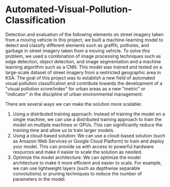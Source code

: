 # Automated-Visual-Pollution-Classification

Detection and evaluation of the following elements on street imagery taken from a moving vehicle
In this project, we built a machine-learning model to detect and classify different elements such as graffiti, potholes, and garbage in street imagery taken from a moving vehicle. To solve this problem, we used a combination of image processing techniques such as edge detection, object detection, and image segmentation and a machine learning algorithm such as a CNN. This model was trained and tested on a large-scale dataset of street imagery from a restricted geographic area in KSA. The goal of this project was to establish a new field of automated visual pollution classification and contribute towards the development of a "visual pollution score/index" for urban areas as a new "metric" or "indicator" in the discipline of urban environmental management.

There are several ways we can make the solution more scalable:
1) Using a distributed training approach: Instead of training the model on a single machine, we can use a distributed training approach to train the model on multiple machines or GPUs. This can significantly reduce the training time and allow us to train larger models.
2) Using a cloud-based solution: We can use a cloud-based solution (such as Amazon Web Services or Google Cloud Platform) to train and deploy your model. This can provide us with access to powerful hardware resources and make it easier to scale the solution as needed.
3) Optimize the model architecture: We can optimize the model architecture to make it more efficient and easier to scale. For example, we can use lightweight layers (such as depthwise separable convolutions) or pruning techniques to reduce the number of parameters in the model.
